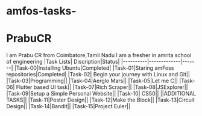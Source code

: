 # amfos-tasks-
# PrabuCR
I am Prabu CR from Coimbatore,Tamil Nadu
I am a fresher in amrita school of engineering
|Task Lists| Discription|Status|
|----------|-------------|-------|
|Task-00|Installing Ubuntu|Completed|
|Task-01|Staring amFoss repositories|Completed|
|Task-02| Begin your journey with Linux and Git||
|Task-03|Programming||
|Task-04|Aerglo Mars||
|Task-05|Let me C||
|Task-06| Flutter based UI task||
|Task-07|Rich Scraper||
|Task-08|JSExplorer||
|Task-09|Setup a Simple Personal Website||
|Task-10| CS50||
||ADDITIONAL TASKS||
|Task-11|Poster Design||
|Task-12|Make the Block||
|Task-13|Circuit Design||
|Task-14|Bandit||
|Task-15|Project Euler||
